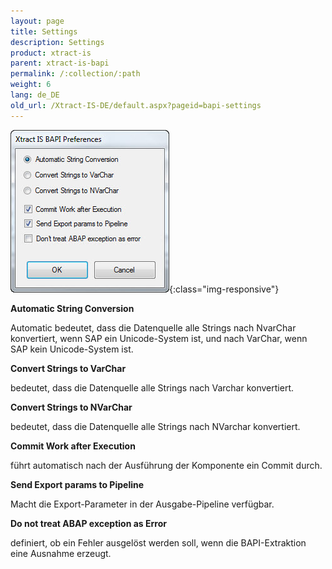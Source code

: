 ```yaml
---
layout: page
title: Settings
description: Settings
product: xtract-is
parent: xtract-is-bapi
permalink: /:collection/:path
weight: 6
lang: de_DE
old_url: /Xtract-IS-DE/default.aspx?pageid=bapi-settings
---
```


![BAPI-Settings](/img/content/BAPI-Settings.jpg){:class="img-responsive"}

**Automatic String Conversion**

Automatic bedeutet, dass die Datenquelle alle Strings nach NvarChar konvertiert, wenn SAP ein Unicode-System ist, und nach VarChar, wenn SAP kein Unicode-System ist.

**Convert Strings to VarChar**

bedeutet, dass die Datenquelle alle Strings nach Varchar konvertiert.

**Convert Strings to NVarChar**

bedeutet, dass die Datenquelle alle Strings nach NVarchar konvertiert.

**Commit Work after Execution**

führt automatisch nach der Ausführung der Komponente ein Commit durch.

**Send Export params to Pipeline**

Macht die Export-Parameter in der Ausgabe-Pipeline verfügbar.

**Do not treat ABAP exception as Error**

definiert, ob ein Fehler ausgelöst werden soll, wenn die BAPI-Extraktion eine Ausnahme erzeugt.
